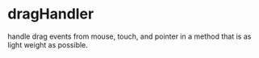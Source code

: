 dragHandler
===========

handle drag events from mouse, touch, and pointer in a method that is as light weight as possible.
